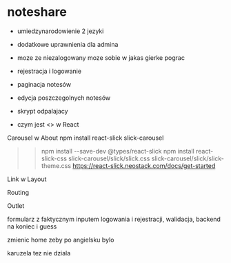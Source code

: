 # noteshare

- umiedzynarodowienie 2 jezyki
- dodatkowe uprawnienia dla admina
- moze ze niezalogowany moze sobie w jakas gierke pograc
- rejestracja i logowanie

- paginacja notesów
- edycja poszczegolnych notesów 
- skrypt odpalajacy 

- czym jest <> w React

Carousel w About
npm install react-slick slick-carousel
>> npm install --save-dev @types/react-slick
>> npm install react-slick-css slick-carousel/slick/slick.css slick-carousel/slick/slick-theme.css
https://react-slick.neostack.com/docs/get-started

Link w Layout 

Routing

Outlet

formularz z faktycznym inputem logowania i rejestracji, walidacja, backend na koniec i guess

zmienic home zeby po angielsku bylo

karuzela tez nie dziala